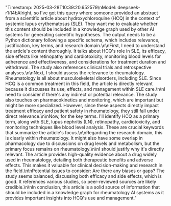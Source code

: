 "<metadata>Timestamp: 2025-03-28T10:39:20.652579\nModel: deepseek-r1:14b</metadata>Alright, so I've got this query where someone provided an abstract from a scientific article about hydroxychloroquine (HCQ) in the context of systemic lupus erythematosus (SLE). They want me to evaluate whether this content should be included in a knowledge graph used by other AI systems for generating scientific hypotheses. The output needs to be a Python dictionary following a specific schema, which includes relevance, justification, key terms, and research domain.\n\nFirst, I need to understand the article's content thoroughly. It talks about HCQ's role in SLE, its efficacy, side effects like retinopathy and cardiotoxicity, monitoring blood levels for adherence and effectiveness, and considerations for treatment duration and withdrawal. The study also references clinical trials and retrospective analyses.\n\nNext, I should assess the relevance to rheumatology. Rheumatology is all about musculoskeletal disorders, including SLE. Since HCQ is a common treatment in this field, the article is directly relevant because it discusses its use, effects, and management within SLE care.\n\nI need to consider if there's any indirect or potential relevance. The study also touches on pharmacokinetics and monitoring, which are important but might be more specialized. However, since these aspects directly impact treatment efficacy and patient safety in rheumatology, they still fall under direct relevance.\n\nNow, for the key terms. I'll identify HCQ as a primary term, along with SLE, lupus nephritis (LN), retinopathy, cardiotoxicity, and monitoring techniques like blood level analysis. These are crucial keywords that summarize the article's focus.\n\nRegarding the research domain, this is clearly within rheumatology. It might also have some overlap in pharmacology due to discussions on drug levels and metabolism, but the primary focus remains on rheumatology.\n\nI should justify why it's directly relevant. The article provides high-quality evidence about a drug widely used in rheumatology, detailing both therapeutic benefits and adverse effects. This makes it valuable for clinical decision-making and research in the field.\n\nPotential issues to consider: Are there any biases or gaps? The study seems balanced, discussing both efficacy and side effects, which is good. It references various studies, so peer-reviewed sources are likely credible.\n\nIn conclusion, this article is a solid source of information that should be included in a knowledge graph for rheumatology AI systems as it provides important insights into HCQ's use and management."